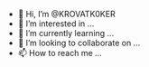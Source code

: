 - 👋 Hi, I’m @KROVATK0KER
- 👀 I’m interested in ...
- 🌱 I’m currently learning ...
- 💞️ I’m looking to collaborate on ...
- 📫 How to reach me ...

<!---
KROVATK0KER/KROVATK0KER is a ✨ special ✨ repository because its `README.md` (this file) appears on your GitHub profile.
You can click the Preview link to take a look at your changes.
--->
